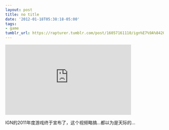 ```yaml
---
layout: post
title: no title
date: '2012-01-18T05:38:18-05:00'
tags:
- game
tumblr_url: https://rapturer.tumblr.com/post/16057161110/ign%E7%9A%842011%E5%B9%B4%E5%BA%A6%E6%B8%B8%E6%88%8F%E7%BB%88%E4%BA%8E%E5%AE%A3%E5%B8%83%E4%BA%86%E8%BF%99%E4%B8%AA%E8%A7%86%E9%A2%91%E7%95%A5%E6%90%9E%E9%83%BD%E4%BB%A5%E4%B8%BA%E6%98%AF%E5%A4%A9%E9%99%85%E7%9A%84
---
```

<iframe width="400" height="225" id="youtube_iframe" src="https://www.youtube.com/embed/d94GYdOjLSg?feature=oembed&amp;enablejsapi=1&amp;origin=https://safe.txmblr.com&amp;wmode=opaque" frameborder="0" allow="accelerometer; autoplay; clipboard-write; encrypted-media; gyroscope; picture-in-picture" allowfullscreen></iframe>  

IGN的2011年度游戏终于宣布了，这个视频略搞…都以为是天际的…

